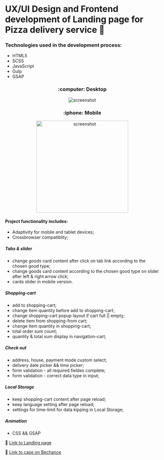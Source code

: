 # UX/UI Design and Frontend development of Landing page for Pizza delivery service :pizza:

### Technologies used in the development process:
* HTML5
* SCSS
* JavaScript
* Gulp
* GSAP

<h3 align="center"> :computer: Desktop</h3>
<div align="center">
  <img src="https://github.com/NataLinaIT/pizza_delivery.github.io/blob/main/assets/pizza_desctop.gif?raw=true" alt="screenshot" >
</div>

<h3 align="center"> :iphone: Mobile </h3>
<div align="center">
  <img src="https://github.com/NataLinaIT/pizza_delivery.github.io/blob/main/assets/pizza_mobile.gif?raw=true" alt="screenshot" width="300px" >
</div>

#### Project functionality includes:
  - Adaptivity for mobile and tablet devices;
  - Crossbrowser compatiblity;
  
  ##### Tabs & slider
   - change goods card content after click on tab link according to the chosen good type;
   - change goods card content according to the chosen good type on slider after left & right arrow click;
   - cards slider in mobile version.
  
  ##### Shopping-cart
   - add to shopping-cart;
   - change item quantity before add to shopping-cart;
   - change shopping-cart popup layout if cart full || empty;
   - delete item from shopping-from cart;
   - change item quantity in shopping-cart;
   - total order sum count;
   - quantity & total sum display in navigation-cart;
   
  ##### Check out
   - address, house, payment mode custom select;
   - delivery date picker && time picker;
   - form validation - all required fieldes complete;
   - form validation - correct data type in input;
   
  ##### Local Storage
   - keep shopping-cart content after page reload;
   - keep language setting after page reload;
   - settings for time-limit for data kipping in Local Storage;
   
  ##### Animation
   - CSS && GSAP
   
   
   

:pizza: [Link to Landing page ](https://natalinait.github.io/pizzaboom.github.io/) 


:pizza:  [Link to case on Bechance ](https://www.behance.net/gallery/103995299/Pizza-delivery-service-Landing-Page)
